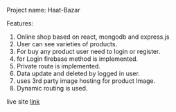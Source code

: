 Project name: Haat-Bazar

Features:

1. Online shop based on react, mongodb and express.js
2. User can see varieties of products.
3. For buy any product user need to login or register.
4. for Login firebase method is implemented.
5. Private route is implemented.
6. Data update and deleted by logged in user.
7. uses 3rd party image hosting for product Image.
8. Dynamic routing is used.

live site [link](https://haat-bazar.netlify.app)